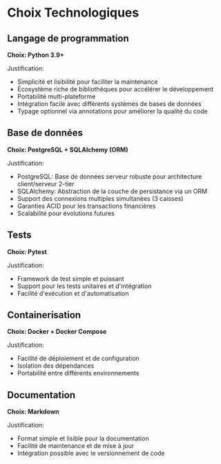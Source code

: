 # Choix Technologiques

## Langage de programmation

**Choix: Python 3.9+**

Justification:
- Simplicité et lisibilité pour faciliter la maintenance
- Écosystème riche de bibliothèques pour accélérer le développement
- Portabilité multi-plateforme
- Intégration facile avec différents systèmes de bases de données
- Typage optionnel via annotations pour améliorer la qualité du code

## Base de données

**Choix: PostgreSQL + SQLAlchemy (ORM)**

Justification:
- PostgreSQL: Base de données serveur robuste pour architecture client/serveur 2-tier
- SQLAlchemy: Abstraction de la couche de persistance via un ORM
- Support des connexions multiples simultanées (3 caisses)
- Garanties ACID pour les transactions financières
- Scalabilité pour évolutions futures

## Tests

**Choix: Pytest**

Justification:
- Framework de test simple et puissant
- Support pour les tests unitaires et d'intégration
- Facilité d'exécution et d'automatisation

## Containerisation

**Choix: Docker + Docker Compose**

Justification:
- Facilité de déploiement et de configuration
- Isolation des dépendances
- Portabilité entre différents environnements

## Documentation

**Choix: Markdown**

Justification:
- Format simple et lisible pour la documentation
- Facilité de maintenance et de mise à jour
- Intégration possible avec le versionnement de code